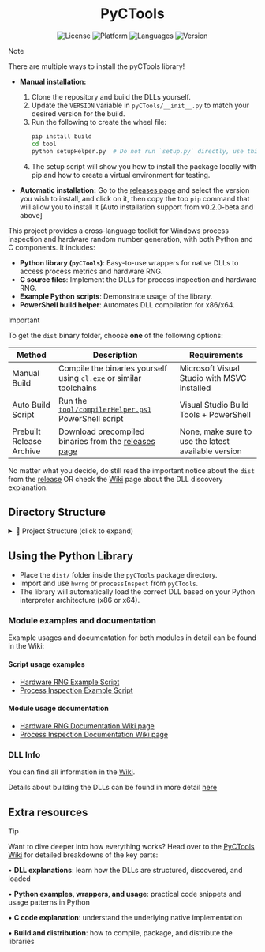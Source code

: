 <div align="center">
  <h1>PyCTools</h1>
  <img src="https://img.shields.io/badge/license-MIT-blue" alt="License" />
  <img src="https://img.shields.io/badge/platform-Windows-lightgray" alt="Platform" />
  <img src="https://img.shields.io/github/languages/top/DefinetlyNotAI/PyCTools" alt="Languages" />
  <img src="https://img.shields.io/github/v/tag/DefinetlyNotAI/PyCTools" alt="Version" />
</div>

> [!NOTE]
> There are multiple ways to install the pyCTools library!
>
> * **Manual installation:**
>
>   1. Clone the repository and build the DLLs yourself.
>   2. Update the `VERSION` variable in `pyCTools/__init__.py` to match your desired version for the build.
>   3. Run the following to create the wheel file:
>      ```bash
>      pip install build
>      cd tool
>      python setupHelper.py  # Do not run `setup.py` directly, use this script instead as it handles many important things
>      ```
>   4. The setup script will show you how to install the package locally with pip and how to create a virtual environment for testing.
> * **Automatic installation:**
>   Go to the [releases page](https://github.com/DefinetlyNotAI/PyCTools/releases) and select the version you wish to install, and click on it, then copy the top `pip` command that will allow you to install it
>   [Auto installation support from v0.2.0-beta and above]


This project provides a cross-language toolkit for Windows process inspection and hardware random number generation, with both Python and C components. It includes:

- **Python library (`pyCTools`)**: Easy-to-use wrappers for native DLLs to access process metrics and hardware RNG.
- **C source files**: Implement the DLLs for process inspection and hardware RNG.
- **Example Python scripts**: Demonstrate usage of the library.
- **PowerShell build helper**: Automates DLL compilation for x86/x64.

> [!IMPORTANT]
> To get the `dist` binary folder, choose **one** of the following options:
>
> | Method                   | Description                                                                                                  | Requirements                                        |
> |--------------------------|--------------------------------------------------------------------------------------------------------------|-----------------------------------------------------|
> | Manual Build             | Compile the binaries yourself using `cl.exe` or similar toolchains                                           | Microsoft Visual Studio with MSVC installed         |
> | Auto Build Script        | Run the [`tool/compilerHelper.ps1`](tool/compilerHelper.ps1) PowerShell script                               | Visual Studio Build Tools + PowerShell              |
> | Prebuilt Release Archive | Download precompiled binaries from the [releases page](https://github.com/DefinetlyNotAI/PyCTools/releases/) | None, make sure to use the latest available version |
>
> No matter what you decide, do still read the important notice about the `dist` from the [release](https://github.com/DefinetlyNotAI/PyCTools/releases/) OR check the [Wiki](https://github.com/DefinetlyNotAI/PyCTools/wiki#dll-discovery-and-bin-directory) page about the DLL discovery explanation.

## Directory Structure

<details>
  <summary>📁 Project Structure (click to expand)</summary>

    root/
    ├── dist/                              # Release artifacts for distribution
    │   ├── rawBinaryZipped/               # Prebuilt binaries files (generated by `distributionHelper.ps1`)
    │   │   ├── bin.zip                    # Zipped prebuilt binaries
    │   │   └── bin.zip.sha256             # SHA256 checksum for `bin.zip`
    │   └── libraryWheel/                  # Library wheel files (generated by `setup.py`)
    │       └── *.whl                      # Python wheel files for library distribution via pip
    │
    ├── pyCTools/                          # Python package (library code)
    │   ├── bin/                           # Auto-generated folder containing compiled DLL binaries
    │   │   ├── x86/                       # 32-bit DLL builds
    │   │   └── x64/                       # 64-bit DLL builds
    │   ├── __init__.py                    # Package initializer
    │   ├── hwrng.py                       # Hardware RNG DLL wrapper
    │   ├── processInspect.py              # Process inspection DLL wrapper
    │   ├── _loadDLL.py                    # DLL loading logic used by wrappers
    │   └── setup.py                       # Setup script for building and installing the package
    │
    ├── tool/                              # Build and distribution tools
    │   ├── compilerHelper.ps1             # Compiles C code into DLLs
    │   └── distributionHelper.ps1         # Creates `bin.zip` and SHA256 checksum
    │
    ├── src/                               # C source code for DLLs
    │   ├── hRng.c                         # Hardware RNG implementation
    │   └── processInspect.c               # Process inspection implementation
    │
    └── CMakeLists.txt                     # CMake build configuration (currently unused)

</details>

## Using the Python Library

- Place the `dist/` folder inside the `pyCTools` package directory.
- Import and use `hwrng` or `processInspect` from `pyCTools`.
- The library will automatically load the correct DLL based on your Python interpreter architecture (x86 or x64).

### Module examples and documentation

Example usages and documentation for both modules in detail can be found in the Wiki:

#### Script usage examples

- [Hardware RNG Example Script](example/hwrng.py)
- [Process Inspection Example Script](example/processInspect.py)

#### Module usage documentation
- [Hardware RNG Documentation Wiki page](https://github.com/DefinetlyNotAI/PyCTools/wiki/Py-Documentation-‐-hwrng#methods)
- [Process Inspection Documentation Wiki page](https://github.com/DefinetlyNotAI/PyCTools/wiki/Py-Documentation-‐-processInspect#methods)

### DLL Info

You can find all information in the [Wiki](https://github.com/DefinetlyNotAI/PyCTools/wiki#dll-discovery-and-bin-directory).

Details about building the DLLs can be found in more detail [here](https://github.com/DefinetlyNotAI/PyCTools/wiki#building-the-dlls)


## Extra resources

> [!TIP]
> Want to dive deeper into how everything works? Head over to the [PyCTools Wiki](https://github.com/DefinetlyNotAI/PyCTools/wiki) for detailed breakdowns of the key parts:
>
> • **DLL explanations**: learn how the DLLs are structured, discovered, and loaded 
> 
> • **Python examples, wrappers, and usage**: practical code snippets and usage patterns in Python
> 
> • **C code explanation**: understand the underlying native implementation
> 
> • **Build and distribution**: how to compile, package, and distribute the libraries
